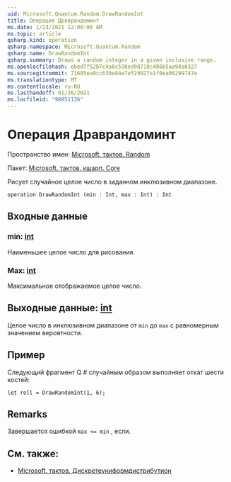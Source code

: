 ```yaml
---
uid: Microsoft.Quantum.Random.DrawRandomInt
title: Операция Драврандоминт
ms.date: 1/23/2021 12:00:00 AM
ms.topic: article
qsharp.kind: operation
qsharp.namespace: Microsoft.Quantum.Random
qsharp.name: DrawRandomInt
qsharp.summary: Draws a random integer in a given inclusive range.
ms.openlocfilehash: ebed7f52b7c4a8c538ed9d718c486b5aa94a0327
ms.sourcegitcommit: 71605ea9cc630e84e7ef29027e1f0ea06299747e
ms.translationtype: MT
ms.contentlocale: ru-RU
ms.lasthandoff: 01/26/2021
ms.locfileid: "98851136"
---
```

# <a name="drawrandomint-operation"></a>Операция Драврандоминт

Пространство имен: [Microsoft. тактов. Random](xref:Microsoft.Quantum.Random)

Пакет: [Microsoft. тактов. кшарп. Core](https://nuget.org/packages/Microsoft.Quantum.QSharp.Core)


Рисует случайное целое число в заданном инклюзивном диапазоне.

```qsharp
operation DrawRandomInt (min : Int, max : Int) : Int
```


## <a name="input"></a>Входные данные

### <a name="min--int"></a>min: [int](xref:microsoft.quantum.lang-ref.int)

Наименьшее целое число для рисования.


### <a name="max--int"></a>Max: [int](xref:microsoft.quantum.lang-ref.int)

Максимальное отображаемое целое число.



## <a name="output--int"></a>Выходные данные: [int](xref:microsoft.quantum.lang-ref.int)

Целое число в инклюзивном диапазоне от `min` до `max` с равномерным значением вероятности.

## <a name="example"></a>Пример

Следующий фрагмент Q # случайным образом выполняет откат шести костей:

```qsharp
let roll = DrawRandomInt(1, 6);
```

## <a name="remarks"></a>Remarks

Завершается ошибкой `max <= min` , если.

## <a name="see-also"></a>См. также:

- [Microsoft. тактов. Дискретеуниформдистрибутион](xref:Microsoft.Quantum.DiscreteUniformDistribution)